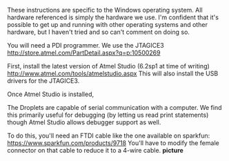 These instructions are specific to the Windows operating system. All hardware referenced is simply the hardware we use. I'm confident that it's possible to get up and running with other operating systems and other hardware, but I haven't tried and so can't comment on doing so.

You will need a PDI programmer. We use the JTAGICE3 http://store.atmel.com/PartDetail.aspx?q=p:10500269

First, install the latest version of Atmel Studio (6.2sp1 at time of writing) http://www.atmel.com/tools/atmelstudio.aspx
This will also install the USB drivers for the JTAGICE3.

Once Atmel Studio is installed, 


The Droplets are capable of serial communication with a computer. We find this primarily useful for debugging (by letting us read print statements) though Atmel Studio allows debugger support as well.

To do this, you'll need an FTDI cable like the one available on sparkfun: https://www.sparkfun.com/products/9718
You'll have to modify the female connector on that cable to reduce it to a 4-wire cable.  **picture**


